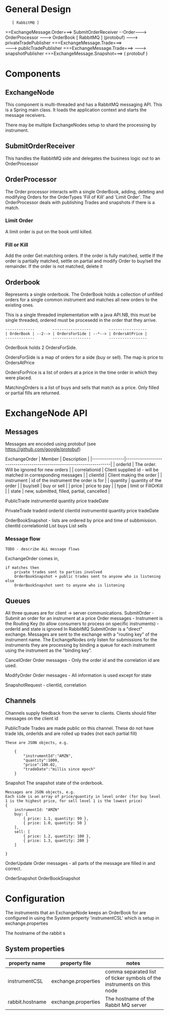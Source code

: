# General Design
       [ RabbitMQ ]
  ==ExchangeMessage.Order===> SubmitOrderReceiver --Order---> OrderProcessor ---> OrderBook                     [ RabbitMQ ]
       (protobuf)                                                            ---> privateTradePublisher  ===ExchangeMessage.Trade===>              
                                                                             ---> publicTradePublisher   ===ExchangeMessage.Trade===> 
                                                                             ---> snapshotPublisher      ===ExchangeMessage.Snapshot===> 
                                                                                                                 ( protobuf )

# Components

## ExchangeNode

This component is multi-threaded and has a RabbitMQ messaging API.
This is a Spring main class. It loads the application context and starts the message receivers.  

There may be multiple ExchangeNodes setup to shard the processing by instrument.

## SubmitOrderReceiver
This handles the RabbitMQ side and delegates the business logic out to an OrderProcessor

## OrderProcessor
The Order processor interacts with a single OrderBook, adding, deleting and modifying Orders for the OrderTypes 'Fill of Kill' and 'Limit Order'. 
The OrderProcessor deals with publishing Trades and snapshots if there is a match.


### Limit Order
A limit order is put on the book until killed.

### Fill or Kill
Add the order
Get matching orders.
If the order is fully matched, settle
If the order is partially matched, settle on partial and modify Order to buy/sell the remainder.
If the order is not matched, delete it


## Orderbook

Represents a single orderbook. The OrderBook holds a collection of unfilled orders for a single common instrument and matches all new orders to the existing ones.

This is a single threaded implementation with a java API.NB, this must be single threaded, ordered must be procesedd in the order that they arrive.

    -------------        -----------------        -----------------
    | OrderBook | --2--> | OrdersForSide | --*--> | OrdersAtPrice |
    -------------        -----------------        -----------------

OrderBook holds 2 OrdersForSide.

OrdersForSide is a map of orders for a side (buy or sell). The map is price to OrdersAtPrice

OrdersForPrice is a list of orders at a price in the time order in which they were placed.

MatchingOrders is a list of buys and sells that match as a price. Only filled or partial fills are returned.






# ExchangeNode API

## Messages

Messages are encoded using protobuf (see https://github.com/google/protobuf)


ExchangeOrder
| Member         | Description                                                          |
|----------------|----------------------------------------------------------------------|
| orderId        | The order. Will be ignored for new orders                            |
| correlationid  | Client supplied id - will be matched in corresponding messages       |
| clientId       | Client making the order                                              |
| instrument     | id of the instrument the order is for                                |
| quantity       | quantity of the order                                                |
| buy/sell       | buy or sell                                                          |
| price          | price to pay                                                         |
| type           | limit or FillOrKill                                                  |
| state          | new, submitted, filled, partial, cancelled                           | 
    
    
PublicTrade
    instrumentId
    quantity
    price
    tradeDate

PrivateTrade
    tradeId
    orderId
    clientId
    instrumentId
    quantity
    price
    tradeDate

        
OrderBookSnapshot - lists are ordered by price and time of subbmission.
    clientId
    correlationId
    List<Order> buys
    List<Order> sells        
        

### Message flow
    TODO - describe ALL message flows
    
ExchangeOrder comes in, 

    if matches then 
        private trades sent to parties involved 
        OrderBookSnapshot + public trades sent to anyone who is listening
    else
        OrderBookSnapshot sent to anyone who is listening
   



## Queues

All three queues are for client -> server communications. 
SubmitOrder - Submit an order for an instrument at a price
    Order messages - Instrument is the Routing Key (to allow consumers to process on specific instruments)
                   - orderId and state is ignored
In RabbitMQ SubmitOrder is a "direct" exchange. Messages are sent to the exchange with a "routing key" of the instrument name. 
The ExchangeNodes only listen for submissions for the instruments they are processing by binding a queue for each instrument using the instrument as the "binding key".
                   
    
CancelOrder
    Order messages - Only the order id and the correlation id are used. 

ModifyOrder
    Order messages - All information is used except for state
    
SnapshotRequest  - clientId, correlation    

## Channels

Channels supply feedback from the server to clients.
Clients should filter messages on the client id

PublicTrade
    Trades are made public on this channel. These do not have trade Ids, orderIds and are rolled up trades (not each partial fill)

    These are JSON objects, e.g.
    
        {
            "instrumentId":"AMZN",
            "quantity":1000,
            "price":100.02,
            "tradeDate":"millis since epoch"
        }

Snapshot
    The snapshot state of the orderbook. 
    
    Messages are JSON objects, e.g.
    Each side is an array of price/quantity in level order (for buy level 1 is the highest price, for sell level 1 is the lowest price)
    {
        instrumentId: "AMZN" 
        buy: [  
            { price: 1.1, quantity: 99 },  
            { price: 1.0, quantity: 50 }
        ],
        sell: [  
            { price: 1.2, quantity: 100 },  
            { price: 1.3, quantity: 200 }
        ]
      
    }

OrderUpdate
    Order messages - all parts of the message are filled in and correct.

OrderSnapshot
    OrderBookSnapshot

# Configuration

The instruments that an ExchangeNode keeps an OrderBook for are configured in using the System property 'instrumentCSL' which is setup in exchange.properties
 
The hostname of the rabbit s 

## System properties

| property name             | property file                | notes                                                                  |
|---------------------------|------------------------------|------------------------------------------------------------------------|
| instrumentCSL             | exchange.properties          | comma separated list of ticker symbols of the instruments on this node |
| rabbit.hostname           | exchange.properties          | The hostname of the Rabbit MQ server                                   |